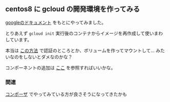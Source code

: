 ## centos8 に gcloud の開発環境を作ってみる

[googleのドキュメント](https://cloud.google.com/sdk/docs/quickstart-redhat-centos?hl=ja) をもとにやってみました。

とりあえず `gcloud init` 実行後のコンテナからイメージを再作成して使いまわしています。

本当は [この方法](https://cloud.google.com/sdk/docs/downloads-docker?hl=ja) で認証のところとか、ボリュームを作ってマウントして... みたいなのをしないとダメなのかな？

コンポーネントの追加は [ここ](https://cloud.google.com/sdk/docs/components?hl=ja#external_package_managers) を参照すればいいかな。


### 関連
[コンポーザ](https://github.com/kihi1215/gcloud-compose) でやってみている方が良さそうになってきたかも
